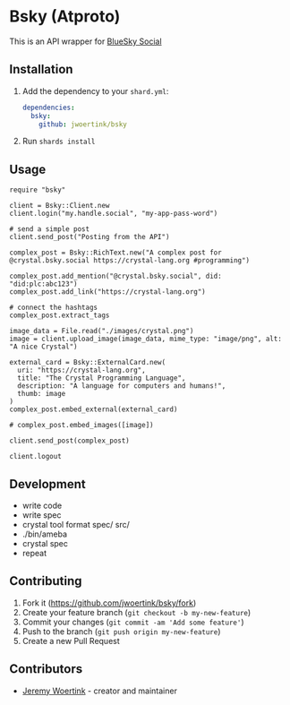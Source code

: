 # Bsky (Atproto)

This is an API wrapper for [BlueSky Social](https://docs.bsky.app/)


## Installation

1. Add the dependency to your `shard.yml`:

   ```yaml
   dependencies:
     bsky:
       github: jwoertink/bsky
   ```

2. Run `shards install`

## Usage

```crystal
require "bsky"

client = Bsky::Client.new
client.login("my.handle.social", "my-app-pass-word")

# send a simple post
client.send_post("Posting from the API")

complex_post = Bsky::RichText.new("A complex post for @crystal.bsky.social https://crystal-lang.org #programming")

complex_post.add_mention("@crystal.bsky.social", did: "did:plc:abc123")
complex_post.add_link("https://crystal-lang.org")

# connect the hashtags
complex_post.extract_tags

image_data = File.read("./images/crystal.png")
image = client.upload_image(image_data, mime_type: "image/png", alt: "A nice Crystal")

external_card = Bsky::ExternalCard.new(
  uri: "https://crystal-lang.org",
  title: "The Crystal Programming Language",
  description: "A language for computers and humans!",
  thumb: image
)
complex_post.embed_external(external_card)

# complex_post.embed_images([image])

client.send_post(complex_post)

client.logout
```

## Development

* write code
* write spec
* crystal tool format spec/ src/
* ./bin/ameba
* crystal spec
* repeat

## Contributing

1. Fork it (<https://github.com/jwoertink/bsky/fork>)
2. Create your feature branch (`git checkout -b my-new-feature`)
3. Commit your changes (`git commit -am 'Add some feature'`)
4. Push to the branch (`git push origin my-new-feature`)
5. Create a new Pull Request

## Contributors

- [Jeremy Woertink](https://github.com/jwoertink) - creator and maintainer
